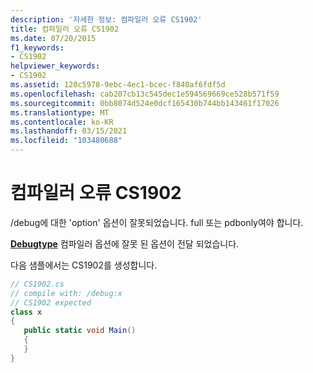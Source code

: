 ```yaml
---
description: '자세한 정보: 컴파일러 오류 CS1902'
title: 컴파일러 오류 CS1902
ms.date: 07/20/2015
f1_keywords:
- CS1902
helpviewer_keywords:
- CS1902
ms.assetid: 120c5978-9ebc-4ec1-bcec-f840af6fdf5d
ms.openlocfilehash: cab207cb13c545dec1e594569669ce528b571f59
ms.sourcegitcommit: 0bb8074d524e0dcf165430b744bb143461f17026
ms.translationtype: MT
ms.contentlocale: ko-KR
ms.lasthandoff: 03/15/2021
ms.locfileid: "103480688"
---
```

# <a name="compiler-error-cs1902"></a>컴파일러 오류 CS1902

/debug에 대한 'option' 옵션이 잘못되었습니다. full 또는 pdbonly여야 합니다.  
  
 [**Debugtype**](../language-reference/compiler-options/code-generation.md#debugtype) 컴파일러 옵션에 잘못 된 옵션이 전달 되었습니다.  
  
 다음 샘플에서는 CS1902를 생성합니다.  
  
```csharp  
// CS1902.cs  
// compile with: /debug:x  
// CS1902 expected  
class x  
{  
   public static void Main()  
   {  
   }  
}  
```
